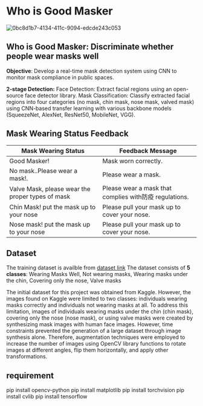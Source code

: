 # Who is Good Masker
![0bc8d1b7-4134-411c-9094-edcde243c053](https://github.com/8eomio/mask_detection/assets/61742009/c4092df7-58b4-4dd6-96b8-7bb916e57a2b)

## Who is Good Masker: Discriminate whether people wear masks well
**Objective**: Develop a real-time mask detection system using CNN to monitor mask compliance in public spaces.

**2-stage Detection:**
Face Detection: Extract facial regions using an open-source face detector library.
Mask Classification: Classify extracted facial regions into four categories (no mask, chin mask, nose mask, valved mask) using CNN-based transfer learning with various backbone models (SqueezeNet, AlexNet, ResNet50, MobileNet, VGG).

## Mask Wearing Status Feedback

| Mask Wearing Status | Feedback Message |
|---|---|
| Good Masker! | Mask worn correctly. |
| No mask..Please wear a mask!. | Please wear a mask. |
| Valve Mask, please wear the proper types of mask | Please wear a mask that complies with防疫 regulations. |
| Chin Mask! put the mask up to your nose | Please pull your mask up to cover your nose. |
| Nose mask! put the mask up to your nose | Please pull your mask up to cover your nose. |

## Dataset
The training dataset is availble from [dataset link](https://drive.google.com/drive/folders/1tnG8xWhuBPvWTOgKGUsQ6XFwjwarJsv1?usp=sharing)
The dataset consists of **5 classes**: Wearing Masks Well, Not wearing masks, Wearing masks under the chin, Covering only the nose, Valve masks

The initial dataset for this project was obtained from Kaggle. However, the images found on Kaggle were limited to two classes: individuals wearing masks correctly and individuals not wearing masks at all. To address this limitation, images of individuals wearing masks under the chin (chin mask), covering only the nose (nose mask), or using valve masks were created by synthesizing mask images with human face images. However, time constraints prevented the generation of a large dataset through image synthesis alone. Therefore, augmentation techniques were employed to increase the number of images using OpenCV library functions to rotate images at different angles, flip them horizontally, and apply other transformations.


## requirement
pip install opencv-python
pip install matplotlib
pip install torchvision
pip install cvlib
pip install tensorflow
